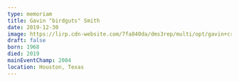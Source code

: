 ```yaml
---
type: memoriam
title: Gavin "birdguts" Smith
date: 2019-12-30
image: https://lirp.cdn-website.com/7fa840da/dms3rep/multi/opt/gavin+crop-1920w.jpg
draft: false
born: 1968
died: 2019
mainEventChamp: 2004
location: Houston, Texas
---
```

